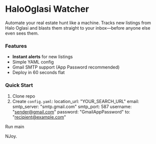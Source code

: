 # HaloOglasi Watcher
Automate your real estate hunt like a machine. Tracks new listings from Halo Oglasi and blasts them straight to your inbox—before anyone else even sees them.

### Features
- **Instant alerts** for new listings
- Simple YAML config
- Gmail SMTP support (App Password recommended)
- Deploy in 60 seconds flat

### Quick Start
1. Clone repo
2. Create `config.yaml`:
location_url: "YOUR_SEARCH_URL"
email:
smtp_server: "smtp.gmail.com"
smtp_port: 587
username: "sender@gmail.com"
password: "GmailAppPassword"
to: "recipient@example.com"

Run main

NJoy. 
